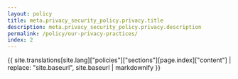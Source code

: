 ```yaml
---
layout: policy
title: meta.privacy_security_policy.privacy.title
description: meta.privacy_security_policy.privacy.description
permalink: /policy/our-privacy-practices/
index: 2
---
```

{{ site.translations[site.lang]["policies"]["sections"][page.index]["content"] | replace: "site.baseurl", site.baseurl | markdownify }}
